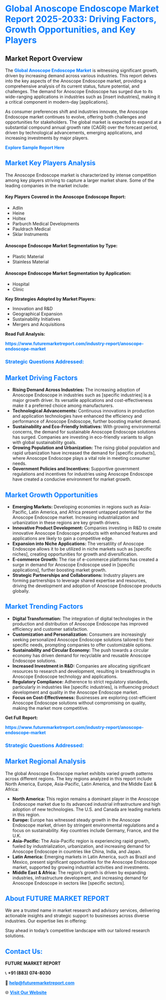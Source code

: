 <h1 style="color: #007BFF;">Global Anoscope Endoscope Market Report 2025-2033: Driving Factors, Growth Opportunities, and Key Players</h1>

<section id="overview">
<h2>Market Report Overview</h2>
<p>The <a href="https://www.futuremarketreport.com/industry-report/anoscope-endoscope-market" style="color: #007BFF; text-decoration: none;"><strong>Global Anoscope Endoscope Market</strong></a> is witnessing significant growth, driven by increasing demand across various industries. This report delves into the key aspects of the Anoscope Endoscope market, providing a comprehensive analysis of its current status, future potential, and challenges. The demand for Anoscope Endoscope has surged due to its wide-ranging applications in industries such as [insert industries], making it a critical component in modern-day [applications].</p>
<p>As consumer preferences shift and industries innovate, the Anoscope Endoscope market continues to evolve, offering both challenges and opportunities for stakeholders. The global market is expected to expand at a substantial compound annual growth rate (CAGR) over the forecast period, driven by technological advancements, emerging applications, and increasing investments by major players.</p>
</section>

<section id="overview">
<p><a href="https://www.futuremarketreport.com/request-sample/reportId=55717" style="color: #007BFF; text-decoration: none;"><strong>Explore Sample Report Here</strong></a></p>
</section>

<section id="key-players">
<h2 style="color: #007BFF;">Market Key Players Analysis</h2>
<p>The Anoscope Endoscope market is characterized by intense competition among key players striving to capture a larger market share. Some of the leading companies in the market include:</p>
<h4>Key Players Covered in the Anoscope Endoscope Report:</h4>
<ul><li>Adlin</li><li>Heine</li><li>Holtex</li><li>Parburch Medical Developments</li><li>Pauldrach Medical</li><li>Sklar Instruments</li></ul>
<h4>Anoscope Endoscope Market Segmentation by Type:</h4>
<ul><li>Plastic Material</li><li>Stainless Material</li></ul>

<h4>Anoscope Endoscope Market Segmentation by Application:</h4>
<ul><li>Hospital</li><li>Clinic</li></ul>
<p><strong>Key Strategies Adopted by Market Players:</strong></p>
<ul>
<li>Innovation and R&D</li>
<li>Geographical Expansion</li>
<li>Sustainability Initiatives</li>
<li>Mergers and Acquisitions</li>
</ul>
</section>

<section>
<p><strong>Read Full Analysis: </strong></p><a href="https://www.futuremarketreport.com/industry-report/anoscope-endoscope-market" style="color: #007BFF; text-decoration: none;"><strong>https://www.futuremarketreport.com/industry-report/anoscope-endoscope-market</strong></a>
<h3 style="color: #007BFF;">Strategic Questions Addressed:</h3>
</section>

<section id="driving-factors">
<h2 style="color: #007BFF;">Market Driving Factors</h2>
<ul>
<li><strong>Rising Demand Across Industries:</strong> The increasing adoption of Anoscope Endoscope in industries such as [specific industries] is a major growth driver. Its versatile applications and cost-effectiveness make it a preferred choice among manufacturers.</li>
<li><strong>Technological Advancements:</strong> Continuous innovations in production and application technologies have enhanced the efficiency and performance of Anoscope Endoscope, further boosting market demand.</li>
<li><strong>Sustainability and Eco-Friendly Initiatives:</strong> With growing environmental concerns, the demand for sustainable Anoscope Endoscope solutions has surged. Companies are investing in eco-friendly variants to align with global sustainability goals.</li>
<li><strong>Growing Population and Urbanization:</strong> The rising global population and rapid urbanization have increased the demand for [specific products], where Anoscope Endoscope plays a vital role in meeting consumer needs.</li>
<li><strong>Government Policies and Incentives:</strong> Supportive government regulations and incentives for industries using Anoscope Endoscope have created a conducive environment for market growth.</li>
</ul>
</section>

<section id="growth-opportunities">
<h2 style="color: #007BFF;">Market Growth Opportunities</h2>
<ul>
<li><strong>Emerging Markets:</strong> Developing economies in regions such as Asia-Pacific, Latin America, and Africa present untapped potential for the Anoscope Endoscope market. Increasing industrialization and urbanization in these regions are key growth drivers.</li>
<li><strong>Innovative Product Development:</strong> Companies investing in R&D to create innovative Anoscope Endoscope products with enhanced features and applications are likely to gain a competitive edge.</li>
<li><strong>Expansion into Niche Applications:</strong> The versatility of Anoscope Endoscope allows it to be utilized in niche markets such as [specific niches], creating opportunities for growth and diversification.</li>
<li><strong>E-commerce Growth:</strong> The rise of e-commerce platforms has created a surge in demand for Anoscope Endoscope used in [specific applications], further boosting market growth.</li>
<li><strong>Strategic Partnerships and Collaborations:</strong> Industry players are forming partnerships to leverage shared expertise and resources, driving the development and adoption of Anoscope Endoscope products globally.</li>
</ul>
</section>

<section id="trending-factors">
<h2 style="color: #007BFF;">Market Trending Factors</h2>
<ul>
<li><strong>Digital Transformation:</strong> The integration of digital technologies in the production and distribution of Anoscope Endoscope has improved efficiency and customer satisfaction.</li>
<li><strong>Customization and Personalization:</strong> Consumers are increasingly seeking personalized Anoscope Endoscope solutions tailored to their specific needs, prompting companies to offer customizable options.</li>
<li><strong>Sustainability and Circular Economy:</strong> The push towards a circular economy has driven demand for recyclable and reusable Anoscope Endoscope solutions.</li>
<li><strong>Increased Investment in R&D:</strong> Companies are allocating significant resources to research and development, resulting in breakthroughs in Anoscope Endoscope technology and applications.</li>
<li><strong>Regulatory Compliance:</strong> Adherence to strict regulatory standards, particularly in industries like [specific industries], is influencing product development and quality in the Anoscope Endoscope market.</li>
<li><strong>Focus on Cost-Effectiveness:</strong> Businesses are exploring cost-efficient Anoscope Endoscope solutions without compromising on quality, making the market more competitive.</li>
</ul>
</section>

<section>
<p><strong>Get Full Report: </strong></p><a href="https://www.futuremarketreport.com/industry-report/anoscope-endoscope-market" style="color: #007BFF; text-decoration: none;"><strong>https://www.futuremarketreport.com/industry-report/anoscope-endoscope-market</strong></a>
<h3 style="color: #007BFF;">Strategic Questions Addressed:</h3>
</section>


<section id="regional-analysis">
<h2 style="color: #007BFF;">Market Regional Analysis</h2>
<p>The global Anoscope Endoscope market exhibits varied growth patterns across different regions. The key regions analyzed in this report include North America, Europe, Asia-Pacific, Latin America, and the Middle East & Africa:</p>
<ul>
<li><strong>North America:</strong> This region remains a dominant player in the Anoscope Endoscope market due to its advanced industrial infrastructure and high adoption of new technologies. The U.S. and Canada are leading markets in this region.</li>
<li><strong>Europe:</strong> Europe has witnessed steady growth in the Anoscope Endoscope market, driven by stringent environmental regulations and a focus on sustainability. Key countries include Germany, France, and the U.K.</li>
<li><strong>Asia-Pacific:</strong> The Asia-Pacific region is experiencing rapid growth, fueled by industrialization, urbanization, and increasing demand for Anoscope Endoscope in countries like China, India, and Japan.</li>
<li><strong>Latin America:</strong> Emerging markets in Latin America, such as Brazil and Mexico, present significant opportunities for the Anoscope Endoscope market, supported by growing industrial activities and investments.</li>
<li><strong>Middle East & Africa:</strong> The region’s growth is driven by expanding industries, infrastructure development, and increasing demand for Anoscope Endoscope in sectors like [specific sectors].</li>
</ul>
</section>

<footer>
<h2 style="color: #007BFF;">About FUTURE MARKET REPORT</h2>
<p>We are a trusted name in market research and advisory services, delivering actionable insights and strategic support to businesses across diverse industries. Our expertise lies in offering:</p>

<p>Stay ahead in today’s competitive landscape with our tailored research solutions.</p>

<h2 style="color: #007BFF;">Contact Us:</h2>
<p><strong>FUTURE MARKET REPORT</strong></p>
<p>📞 <strong>+91 (883) 074-8030</strong></p>
<p>📧 <strong><a href="mailto:help@futuremarketreport.com" style="color: #007BFF;">help@futuremarketreport.com</a></strong></p>
<p>🌐 <strong><a href="https://www.futuremarketreport.com/" style="color: #007BFF;">Visit Our Website</a></strong></p>
</footer>